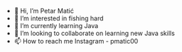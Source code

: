 - 👋 Hi, I’m Petar Matić
- 👀 I’m interested in fishing hard
- 🌱 I’m currently learning Java
- 💞️ I’m looking to collaborate on learning new Java skills
- 📫 How to reach me Instagram - pmatic00

<!---
perom00/perom00 is a ✨ special ✨ repository because its `README.md` (this file) appears on your GitHub profile.
You can click the Preview link to take a look at your changes.
--->
